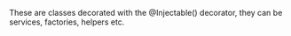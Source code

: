 These are classes decorated with the @Injectable() decorator, they can be services, factories, helpers etc.

